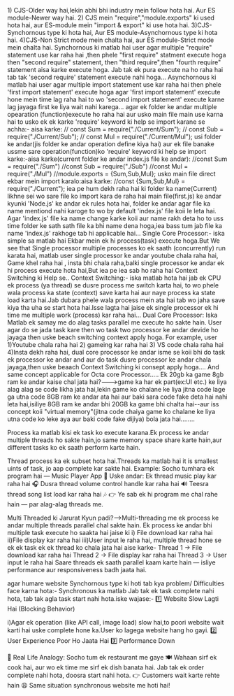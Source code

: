 
<!--Difference Between CJS Module & ES Module(MJS)--!>
1) CJS-Older way hai,lekin abhi bhi industry mein follow hota hai. Aur ES module-Newer way hai.
2) CJS mein "require","module.exports" ki used hota hai, aur ES-module mein "import & export" ki use hota hai.
3)CJS- Synchornous type ki hota hai, Aur ES module-Asynchornous type ki hota hai.
4)CJS-Non Strict mode mein chalta hai, aur ES module-Strict mode mein chalta hai.



Synchornous ki matlab hai user agar multiple "require" statement use kar raha hai ,then phele "first require" statment execute hoga then "second require" statement, then "third require",then "fourth require" statement aisa karke execute hoga. Jab tak ek pura execute na ho raha hai tab tak 'second require' statement execute nahi hoga...


Asynchornous ki matlab hai user agar multiple import statement use kar raha hai then phele 'first import statement' execute hoga agar 'first import statement' execute hone mein time lag raha hai to wo 'second import statement' execute karne lag jayaga first ke liya wait nahi karega...

agar ek folder ke andar multiple opearation (function)execute ho raha hai aur usko main file main use karna hai to usko ek ek karke 'require' keyword ki help se import karane se achha:- aisa karke:
// const Sum = require("./Current/Sum");
// const Sub = require("./Current/Sub");
// const Mul = require("./Current/Mul");

usi folder ke andar(jis folder ke andar operation define kiya hai) aur ek file banake ussme sare operation(function)ko 'require' keyword ki help se import karke:-aisa karke(current folder ke andar index.js file ke andar):
//const Sum = require("./Sum")
//const Sub = require("./Sub")
//const Mul = require("./Mul")
//module.exports = {Sum,Sub,Mul};

usko main file direct ekbar mein import karalo:aisa karke:
//const {Sum,Sub,Mul} = require("./Current");


iea pe hum dekh raha hai ki folder ka name(Current) likhne sei wo sare file ko import kara de raha hai main file(first.js) ke andar kyunki 'Node.js' ke andar ek rules hota hai, folder ke andar agar file ka name mentiond nahi karoge to wo by default 'index.js' file koii le leta hai. Agar 'index.js' file ka name change karke koii aur name rakh deta ho to uss time folder ke sath sath file ka bhi name dena hoga,iea bass tum jab file ka name 'index.js' rakhoge tab hi applicable hai...


Single Core Processor:- iska simple sa matlab hai Ekbar mein ek hi process(task) execute hoga.But We see that Single processor multiple processes ko ek saath (concurrently) run karata hai, matlab user single processor ke andar youtube chala raha hai, Game khel raha hai , insta bhi chala raha,balki single processor ke andar ek hi process execute hota hai,But iea pe iea sab ho raha hai Context Switching ki Help se..


Context Switching:- iska matlab hota hai jab ek CPU ek process (ya thread) se dusre process me switch karta hai, to wo phele wala process ka state (context) save karta hai aur naye process ka state load karta hai.Jab dubara phele wala process mein ata hai tab wo jaha save kiya tha uha se start hota hai.Isse lagta hai jaise ek single processor ek hi time me multiple work (process) kar raha hai...



Dual Core Processor: Iska Matlab ek samay me do alag tasks parallel me execute ho sakte hain. User agar do se jada task kare then wo task two processor ke andar devide ho jayaga then uske beach switching context apply hoga. For example, user 1)Youtube chala raha hai 2) gameing kar raha hai 3) VS code chala raha hai 4)Insta dekh raha hai, dual core processor ke andar isme se koii bhi do task ek processor ke andar and aur do task dusre processor ke andar chala jayaga,then uske beaach Context Switching ki consept apply hoga.... And same concept applicable for Octa core Processor.....



Ek 20gb ka game 8gb ram ke andar kaise chal jata hai?--->game ka har ek part(ex:UI etc.) ke liya alag alag se code likha jata hai,lekin game ko chalane ke liya jitna code lage ga utna code 8GB ram ke andar ata hai aur baki sara code fake deta hai nahi leta hai,isiliye 8GB ram ke andar bhi 20GB ka game bhi chalta hai--aur iss concept koii "virtual memory"(jitna code chaiya game ko chalane ke liya utna code ko leke aya aur baki code fake dijiya) bola jata hai........



Process ka matlab kisi ek task ko execute karana.Ek process ke andar multiple threads ho sakte hain,jo same memory space share karte hain,aur different tasks ko ek saath perform karte hain. 

Thread process ka ek subset hota hai.Threads ka matlab hai it is smallest uints of task, jo aap complete kar sakte hai.
Example:
Socho tumhara ek program hai — Music Player App 🎵
Uske andar:
Ek thread music play kar raha hai 🎧
Dusra thread volume control handle kar raha hai 🔊
Teesra thread song list load kar raha hai 🎶
👉 Ye sab ek hi program me chal rahe hain — par alag-alag threads me.



Multi Threaded ki Jarurat Kyun padi?-->Multi-threading me ek process ke andar multiple threads parallel chal sakte hain. Ek process ke andar bhi multiple task execute ho saakta hai jaise ki i) File download kar raha hai ii)File display kar raha hai iii)User input le raha hai, multiple thread hone se ek ek task ek ek thread ko chala jata hai aise karke-
                Thread 1 → File download kar raha hai
                Thread 2 → File display kar raha hai
                Thread 3 → User input le raha hai
Saare threads ek saath parallel kaam karte hain — isliye performance aur responsiveness badh jaata hai.



agar humare website Synchornous type ki hoti tab kya problem/ Difficulties face karna hota:-
Synchronous ka matlab Jab tak ek task complete nahi hota, tab tak agla task start nahi hota.iske wajase:-
1️⃣ Website Slow Lagti Hai (Blocking Behavior)

i)Agar ek operation (like API call, image load) slow hai,to poori website wait karti hai uske complete hone ka.User ko lagega website hang ho gayi.
2️⃣ User Experience Poor Ho Jaata Hai
3️⃣ Performance Down

🧩 Real Life Analogy:
Socho tum ek restaurant me gaye 🍽️
Wahaan sirf ek cook hai, aur wo ek time me sirf ek dish banata hai.
Jab tak ek order complete nahi hota, doosra start nahi hota.
👉 Customers wait karte rehte hain 😩
Same situation synchronous website me hoti hai!
